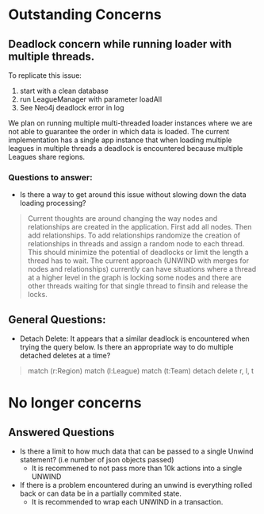 # Outstanding Concerns


## Deadlock concern while running loader with multiple threads.

To replicate this issue:
1. start with a clean database
2. run LeagueManager with parameter loadAll
3. See Neo4j deadlock error in log

We plan on running multiple multi-threaded  loader instances where we are not able to guarantee the
order in which data is loaded.  The current implementation has a single app instance that when
loading multiple leagues in multiple threads a deadlock is encountered because multiple Leagues share regions.

### Questions to answer:

* Is there a way to get around this issue without slowing down the data loading processing?

> Current thoughts are around changing the way nodes and relationships are created in the application.
First add all nodes.  Then add relationships. To add relationships randomize the creation of relationships
in threads and assign a random node to each thread. This should minimize the potential of deadlocks or
limit the length a thread has to wait. The current approach (UNWIND with merges for nodes and relationships)
 currently can have situations where a thread at a higher level in the graph is locking some nodes and there are
  other threads waiting for that single thread to finsih and release the locks.

## General Questions:
* Detach Delete:  It appears that a similar deadlock is encountered when trying the query below.  Is
there an appropriate way to do multiple detached deletes at a time?

>match (r:Region) match (l:League) match (t:Team) detach delete r, l, t


# No longer concerns

## Answered Questions
* Is there a limit to how much data that can be passed to a single Unwind statement? (i.e  number
of json objects passed)
    * It is recommened to not pass more than 10k actions into a single UNWIND
* If there is a problem encountered during an unwind is everything rolled back or can data be in a
partially commited state.
    * It is recommended to wrap each UNWIND in a transaction.
